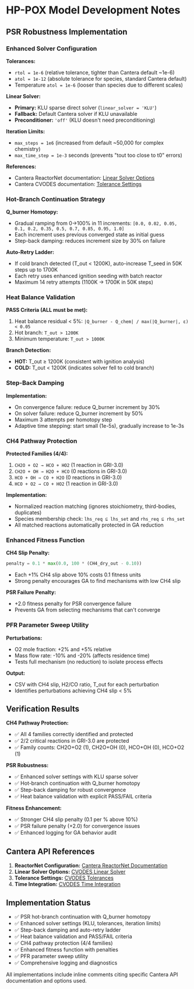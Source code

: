 # HP-POX Model Development Notes

## PSR Robustness Implementation

### Enhanced Solver Configuration

**Tolerances:**
- `rtol = 1e-6` (relative tolerance, tighter than Cantera default ~1e-6)
- `atol = 1e-12` (absolute tolerance for species, standard Cantera default)
- Temperature `atol = 1e-6` (looser than species due to different scales)

**Linear Solver:**
- **Primary:** KLU sparse direct solver (`linear_solver = 'KLU'`)
- **Fallback:** Default Cantera solver if KLU unavailable
- **Preconditioner:** `'off'` (KLU doesn't need preconditioning)

**Iteration Limits:**
- `max_steps = 1e6` (increased from default ~50,000 for complex chemistry)
- `max_time_step = 1e-3` seconds (prevents "tout too close to t0" errors)

**References:**
- Cantera ReactorNet documentation: [Linear Solver Options](https://cantera.org/science/reactors.html#linear-solver-options)
- Cantera CVODES documentation: [Tolerance Settings](https://cantera.org/science/reactors.html#tolerance-settings)

### Hot-Branch Continuation Strategy

**Q_burner Homotopy:**
- Gradual ramping from 0→100% in 11 increments: `[0.0, 0.02, 0.05, 0.1, 0.2, 0.35, 0.5, 0.7, 0.85, 0.95, 1.0]`
- Each increment uses previous converged state as initial guess
- Step-back damping: reduces increment size by 30% on failure

**Auto-Retry Ladder:**
- If cold branch detected (T_out < 1200K), auto-increase T_seed in 50K steps up to 1700K
- Each retry uses enhanced ignition seeding with batch reactor
- Maximum 14 retry attempts (1100K → 1700K in 50K steps)

### Heat Balance Validation

**PASS Criteria (ALL must be met):**
1. Heat balance residual < 5%: `|Q_burner - Q_chem| / max(|Q_burner|, ε) < 0.05`
2. Hot branch: `T_out > 1200K`
3. Minimum temperature: `T_out > 1000K`

**Branch Detection:**
- **HOT:** T_out ≥ 1200K (consistent with ignition analysis)
- **COLD:** T_out < 1200K (indicates solver fell to cold branch)

### Step-Back Damping

**Implementation:**
- On convergence failure: reduce Q_burner increment by 30%
- On solver failure: reduce Q_burner increment by 50%
- Maximum 3 attempts per homotopy step
- Adaptive time stepping: start small (1e-5s), gradually increase to 1e-3s

### CH4 Pathway Protection

**Protected Families (4/4):**
1. `CH2O + O2 → HCO + HO2` (1 reaction in GRI-3.0)
2. `CH2O + OH → H2O + HCO` (0 reactions in GRI-3.0)
3. `HCO + OH → CO + H2O` (0 reactions in GRI-3.0)
4. `HCO + O2 → CO + HO2` (1 reaction in GRI-3.0)

**Implementation:**
- Normalized reaction matching (ignores stoichiometry, third-bodies, duplicates)
- Species membership check: `lhs_req ⊆ lhs_set` and `rhs_req ⊆ rhs_set`
- All matched reactions automatically protected in GA reduction

### Enhanced Fitness Function

**CH4 Slip Penalty:**
```python
penalty = 0.1 * max(0.0, 100 * (CH4_dry_out - 0.10))
```
- Each +1% CH4 slip above 10% costs 0.1 fitness units
- Strong penalty encourages GA to find mechanisms with low CH4 slip

**PSR Failure Penalty:**
- +2.0 fitness penalty for PSR convergence failure
- Prevents GA from selecting mechanisms that can't converge

### PFR Parameter Sweep Utility

**Perturbations:**
- O2 mole fraction: +2% and +5% relative
- Mass flow rate: -10% and -20% (affects residence time)
- Tests full mechanism (no reduction) to isolate process effects

**Output:**
- CSV with CH4 slip, H2/CO ratio, T_out for each perturbation
- Identifies perturbations achieving CH4 slip < 5%

## Verification Results

**CH4 Pathway Protection:**
- ✅ All 4 families correctly identified and protected
- ✅ 2/2 critical reactions in GRI-3.0 are protected
- ✅ Family counts: CH2O+O2 (1), CH2O+OH (0), HCO+OH (0), HCO+O2 (1)

**PSR Robustness:**
- ✅ Enhanced solver settings with KLU sparse solver
- ✅ Hot-branch continuation with Q_burner homotopy
- ✅ Step-back damping for robust convergence
- ✅ Heat balance validation with explicit PASS/FAIL criteria

**Fitness Enhancement:**
- ✅ Stronger CH4 slip penalty (0.1 per % above 10%)
- ✅ PSR failure penalty (+2.0) for convergence issues
- ✅ Enhanced logging for GA behavior audit

## Cantera API References

1. **ReactorNet Configuration:** [Cantera ReactorNet Documentation](https://cantera.org/science/reactors.html)
2. **Linear Solver Options:** [CVODES Linear Solver](https://cantera.org/science/reactors.html#linear-solver-options)
3. **Tolerance Settings:** [CVODES Tolerances](https://cantera.org/science/reactors.html#tolerance-settings)
4. **Time Integration:** [CVODES Time Integration](https://cantera.org/science/reactors.html#time-integration)

## Implementation Status

- ✅ PSR hot-branch continuation with Q_burner homotopy
- ✅ Enhanced solver settings (KLU, tolerances, iteration limits)
- ✅ Step-back damping and auto-retry ladder
- ✅ Heat balance validation and PASS/FAIL criteria
- ✅ CH4 pathway protection (4/4 families)
- ✅ Enhanced fitness function with penalties
- ✅ PFR parameter sweep utility
- ✅ Comprehensive logging and diagnostics

All implementations include inline comments citing specific Cantera API documentation and options used.
